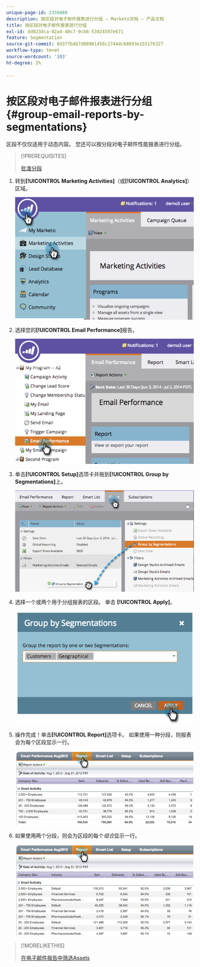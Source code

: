 ```yaml
---
unique-page-id: 2359488
description: 按区段对电子邮件报表进行分组 — Marketo文档 — 产品文档
title: 按区段对电子邮件报表进行分组
exl-id: dd023dca-02a4-40c7-9cb8-53024597e671
feature: Segmentation
source-git-commit: 0d37fbdb7d08901458c1744dc68893e155176327
workflow-type: tm+mt
source-wordcount: '103'
ht-degree: 2%

---
```


# 按区段对电子邮件报表进行分组 {#group-email-reports-by-segmentations}

区段不仅仅适用于动态内容。 您还可以按分段对电子邮件性能报表进行分组。

>[!PREREQUISITES]
>
>[批准分段](/help/marketo/product-docs/personalization/segmentation-and-snippets/segmentation/approve-a-segmentation.md)

1. 转到&#x200B;**[!UICONTROL Marketing Activities]**（或&#x200B;**[!UICONTROL Analytics]**）区域。

   ![](assets/image2014-9-16-9-3a15-3a58.png)

1. 选择您的&#x200B;**[!UICONTROL Email Performance]**&#x200B;报告。

   ![](assets/image2014-9-16-9-3a16-3a6.png)

1. 单击&#x200B;**[!UICONTROL Setup]**&#x200B;选项卡并拖到&#x200B;**[!UICONTROL Group by Segmentations]**&#x200B;上。

   ![](assets/image2014-9-16-9-3a16-3a59.png)

1. 选择一个或两个用于分组报表的区段。 单击 **[!UICONTROL Apply]**。

   ![](assets/image2014-9-16-9-3a17-3a9.png)

1. 操作完成！单击&#x200B;**[!UICONTROL Report]**&#x200B;选项卡。 如果使用一种分段，则报表会为每个区段显示一行。

   ![](assets/image2014-9-16-9-3a17-3a17.png)

1. 如果使用两个分段，则会为区段的每个&#x200B;_组合_&#x200B;显示一行。

   ![](assets/image2014-9-16-9-3a17-3a26.png)

>[!MORELIKETHIS]
>
>[在电子邮件报告中筛选Assets](/help/marketo/product-docs/reporting/basic-reporting/report-activity/filter-assets-in-an-email-report.md)

